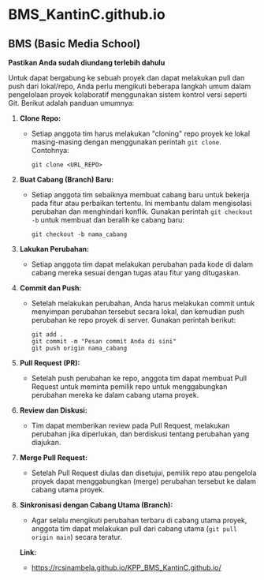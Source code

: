 # BMS_KantinC.github.io

## BMS (Basic Media School)

**Pastikan Anda sudah diundang terlebih dahulu**

Untuk dapat bergabung ke sebuah proyek dan dapat melakukan pull dan push dari lokal/repo, Anda perlu mengikuti beberapa langkah umum dalam pengelolaan proyek kolaboratif menggunakan sistem kontrol versi seperti Git. Berikut adalah panduan umumnya:

1. **Clone Repo:**
   - Setiap anggota tim harus melakukan "cloning" repo proyek ke lokal masing-masing dengan menggunakan perintah `git clone`. Contohnya:
     ```
     git clone <URL_REPO>
     ```

2. **Buat Cabang (Branch) Baru:**
   - Setiap anggota tim sebaiknya membuat cabang baru untuk bekerja pada fitur atau perbaikan tertentu. Ini membantu dalam mengisolasi perubahan dan menghindari konflik. Gunakan perintah `git checkout -b` untuk membuat dan beralih ke cabang baru:
     ```
     git checkout -b nama_cabang
     ```

3. **Lakukan Perubahan:**
   - Setiap anggota tim dapat melakukan perubahan pada kode di dalam cabang mereka sesuai dengan tugas atau fitur yang ditugaskan.

4. **Commit dan Push:**
   - Setelah melakukan perubahan, Anda harus melakukan commit untuk menyimpan perubahan tersebut secara lokal, dan kemudian push perubahan ke repo proyek di server. Gunakan perintah berikut:
     ```
     git add .
     git commit -m "Pesan commit Anda di sini"
     git push origin nama_cabang
     ```

5. **Pull Request (PR):**
   - Setelah push perubahan ke repo, anggota tim dapat membuat Pull Request untuk meminta pemilik repo untuk menggabungkan perubahan mereka ke dalam cabang utama proyek.

6. **Review dan Diskusi:**
   - Tim dapat memberikan review pada Pull Request, melakukan perubahan jika diperlukan, dan berdiskusi tentang perubahan yang diajukan.

7. **Merge Pull Request:**
   - Setelah Pull Request diulas dan disetujui, pemilik repo atau pengelola proyek dapat menggabungkan (merge) perubahan tersebut ke dalam cabang utama proyek.

8. **Sinkronisasi dengan Cabang Utama (Branch):**
    - Agar selalu mengikuti perubahan terbaru di cabang utama proyek, anggota tim dapat melakukan pull dari cabang utama (`git pull origin main`) secara teratur.

   **Link:**
    - https://rcsinambela.github.io/KPP_BMS_KantinC.github.io/
